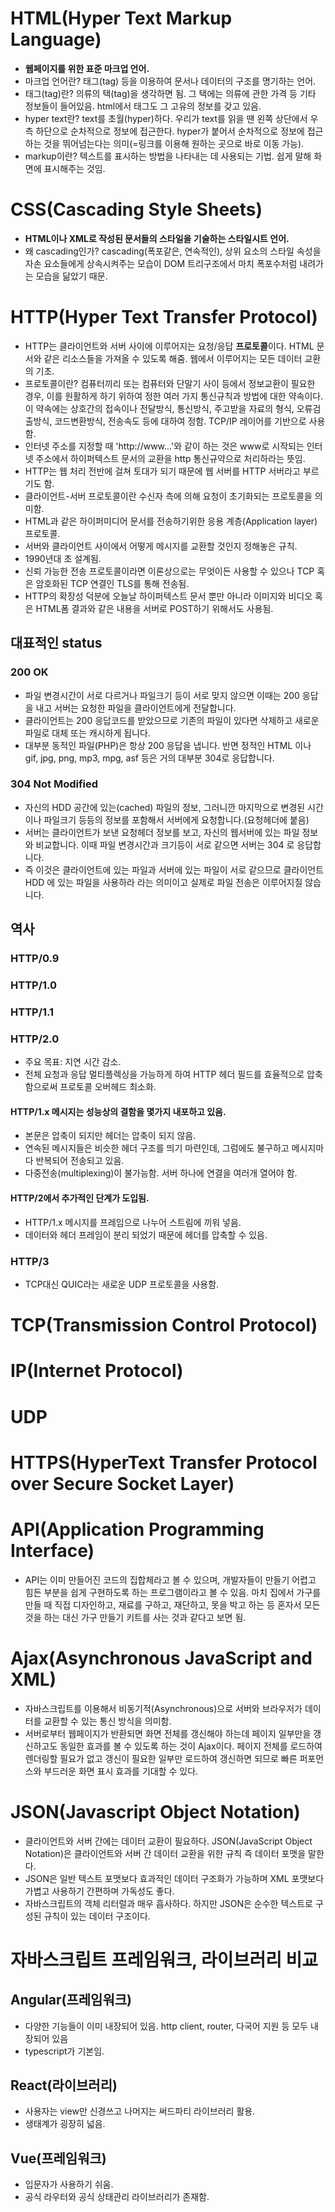 # HTML(Hyper Text Markup Language)
- **웹페이지를 위한 표준 마크업 언어.**
- 마크업 언어란? 태그(tag) 등을 이용하여 문서나 데이터의 구조를 명기하는 언어.
- 태그(tag)란? 의류의 택(tag)을 생각하면 됨. 그 택에는 의류에 관한 가격 등 기타 정보들이 들어있음. html에서 태그도 그 고유의 정보를 갖고 있음.
- hyper text란? text를 초월(hyper)하다. 우리가 text를 읽을 땐 왼쪽 상단에서 우측 하단으로 순차적으로 정보에 접근한다. hyper가 붙어서 순차적으로 정보에 접근하는 것을 뛰어넘는다는 의미(=링크를 이용해 원하는 곳으로 바로 이동 가능).
- markup이란? 텍스트를 표시하는 방법을 나타내는 데 사용되는 기법. 쉽게 말해 화면에 표시해주는 것임.

# CSS(Cascading Style Sheets)
- **HTML이나 XML로 작성된 문서들의 스타일을 기술하는 스타일시트 언어.**
- 왜 cascading인가? cascading(폭포같은, 연속적인), 상위 요소의 스타일 속성을 자손 요소들에게 상속시켜주는 모습이 DOM 트리구조에서 마치 폭포수처럼 내려가는 모습을 닮았기 때문.

# HTTP(Hyper Text Transfer Protocol)
- HTTP는 클라이언트와 서버 사이에 이루어지는 요청/응답 **프로토콜**이다. HTML 문서와 같은 리소스들을 가져올 수 있도록 해줌. 웹에서 이루어지는 모든 데이터 교환의 기초.
- 프로토콜이란? 컴퓨터끼리 또는 컴퓨터와 단말기 사이 등에서 정보교환이 필요한 경우, 이를 원활하게 하기 위하여 정한 여러 가지 통신규칙과 방법에 대한 약속이다. 이 약속에는 상호간의 접속이나 전달방식, 통신방식, 주고받을 자료의 형식, 오류검출방식, 코드변환방식, 전송속도 등에 대하여 정함. TCP/IP 레이어를 기반으로 사용 함.
- 인터넷 주소를 지정할 때 'http://www...'와 같이 하는 것은 www로 시작되는 인터넷 주소에서 하이퍼텍스트 문서의 교환을 http 통신규약으로 처리하라는 뜻임.
- HTTP는 웹 처리 전반에 걸쳐 토대가 되기 때문에 웹 서버를 HTTP 서버라고 부르기도 함.
- 클라이언트-서버 프로토콜이란 수신자 측에 의해 요청이 초기화되는 프로토콜을 의미함.
- HTML과 같은 하이퍼미디어 문서를 전송하기위한 응용 계층(Application layer) 프로토콜.
- 서버와 클라이언트 사이에서 어떻게 메시지를 교환할 것인지 정해놓은 규칙.
- 1990년대 초 설계됨.
- 신뢰 가능한 전송 프로토콜이라면 이론상으로는 무엇이든 사용할 수 있으나 TCP 혹은 암호화된 TCP 연결인 TLS를 통해 전송됨.
- HTTP의 확장성 덕분에 오늘날 하이퍼텍스트 문서 뿐만 아니라 이미지와 비디오 혹은 HTML폼 결과와 같은 내용을 서버로 POST하기 위해서도 사용됨.

## 대표적인 status
### 200 OK
- 파일 변경시간이 서로 다르거나 파일크기 등이 서로 맞지 않으면 이때는 200 응답을 내고 서버는 요청한 파일을 클라이언트에게 전달합니다.
- 클라이언트는 200 응답코드를 받았으므로 기존의 파일이 있다면 삭제하고 새로운 파일로 대체 또는 캐시하게 됩니다.
- 대부분 동적인 파일(PHP)은 항상 200 응답을 냅니다. 반면 정적인 HTML 이나 gif, jpg, png, mp3, mpg, asf 등은 거의 대부분 304로 응답합니다.
### 304 Not Modified
- 자신의 HDD 공간에 있는(cached) 파일의 정보, 그러니깐 마지막으로 변경된 시간이나 파일크기 등등의 정보를 포함해서 서버에게 요청합니다.(요청헤더에 붙음)
- 서버는 클라이언트가 보낸 요청헤더 정보를 보고, 자신의 웹서버에 있는 파일 정보와 비교합니다. 이때 파일 변경시간과 크기등이 서로 같으면 서버는 304 로 응답합니다.
- 즉 이것은 클라이언트에 있는 파일과 서버에 있는 파일이 서로 같으므로 클라이언트 HDD 에 있는 파일을 사용하라 라는 의미이고 실제로 파일 전송은 이루어지질 않습니다.

## 역사
### HTTP/0.9
### HTTP/1.0
### HTTP/1.1
### HTTP/2.0
- 주요 목표: 지연 시간 감소.
- 전체 요청과 응답 멀티플렉싱을 가능하게 하여 HTTP 헤더 필드를 효율적으로 압축함으로써 프로토콜 오버헤드 최소화.
#### HTTP/1.x 메시지는 성능상의 결함을 몇가지 내포하고 있음.
- 본문은 압축이 되지만 헤더는 압축이 되지 않음.
- 연속된 메시지들은 비슷한 헤더 구조를 띄기 마련인데, 그럼에도 불구하고 메시지마다 반복되어 전송되고 있음.
- 다중전송(multiplexing)이 불가능함. 서버 하나에 연결을 여러개 열어야 함.
#### HTTP/2에서 추가적인 단계가 도입됨.
- HTTP/1.x 메시지를 프레임으로 나누어 스트림에 끼워 넣음.
- 데이터와 헤더 프레임이 분리 되었기 때문에 헤더를 압축할 수 있음.
### HTTP/3
- TCP대신 QUIC라는 새로운 UDP 프로토콜을 사용함.

# TCP(Transmission Control Protocol)

# IP(Internet Protocol)

# UDP

# HTTPS(HyperText Transfer Protocol over Secure Socket Layer)

# API(Application Programming Interface)
- API는 이미 만들어진 코드의 집합체라고 볼 수 있으며, 개발자들이 만들기 어렵고 힘든 부분을 쉽게 구현하도록 하는 프로그램이라고 볼 수 있음. 마치 집에서 가구를 만들 때 직접 디자인하고, 재료를 구하고, 재단하고, 못을 박고 하는 등 혼자서 모든 것을 하는 대신 가구 만들기 키트를 사는 것과 같다고 보면 됨.

# Ajax(Asynchronous JavaScript and XML)
- 자바스크립트를 이용해서 비동기적(Asynchronous)으로 서버와 브라우저가 데이터를 교환할 수 있는 통신 방식을 의미함.
- 서버로부터 웹페이지가 반환되면 화면 전체를 갱신해야 하는데 페이지 일부만을 갱신하고도 동일한 효과를 볼 수 있도록 하는 것이 Ajax이다. 페이지 전체를 로드하여 렌더링할 필요가 없고 갱신이 필요한 일부만 로드하여 갱신하면 되므로 빠른 퍼포먼스와 부드러운 화면 표시 효과를 기대할 수 있다.

# JSON(Javascript Object Notation)
- 클라이언트와 서버 간에는 데이터 교환이 필요하다. JSON(JavaScript Object Notation)은 클라이언트와 서버 간 데이터 교환을 위한 규칙 즉 데이터 포맷을 말한다.
- JSON은 일반 텍스트 포맷보다 효과적인 데이터 구조화가 가능하며 XML 포맷보다 가볍고 사용하기 간편하며 가독성도 좋다.
- 자바스크립트의 객체 리터럴과 매우 흡사하다. 하지만 JSON은 순수한 텍스트로 구성된 규칙이 있는 데이터 구조이다.

# 자바스크립트 프레임워크, 라이브러리 비교
## Angular(프레임워크)
- 다양한 기능들이 이미 내장되어 있음. http client, router, 다국어 지원 등 모두 내장되어 있음
- typescript가 기본임.
## React(라이브러리)
- 사용자는 view만 신경쓰고 나머지는 써드파티 라이브러리 활용.
- 생태계가 굉장히 넓음.
## Vue(프레임워크)
- 입문자가 사용하기 쉬움.
- 공식 라우터와 공식 상태관리 라이브러리가 존재함.

